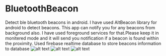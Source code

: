 # BluetoothBeacon
Detect ble bluetooth beacons in android.
I have used AltBeacon library for android to detect beacons.
This app can notify you for any beacons from background also.
I have used foreground services for that.Please keep it in monitered mode and it will send you notification if a beacon
is found within the proximity.
Used firebase realtime database to store beacons information to database
![alt text](https://firebasestorage.googleapis.com/v0/b/bluetoothbeacon-8fe77.appspot.com/o/Capture.PNG?alt=media&token=53b9db15-9a64-4e80-8bd4-e82ab70f7410)
![alt text](https://firebasestorage.googleapis.com/v0/b/bluetoothbeacon-8fe77.appspot.com/o/Screenshot_20190128-000439.png?alt=media&token=0795033e-a3bb-42f6-9d5d-f7a95e7e8903)
![alt text](https://firebasestorage.googleapis.com/v0/b/bluetoothbeacon-8fe77.appspot.com/o/Screenshot_20190128-000446.png?alt=media&token=12e0e558-6644-4a3c-b692-883ac4882aac)
